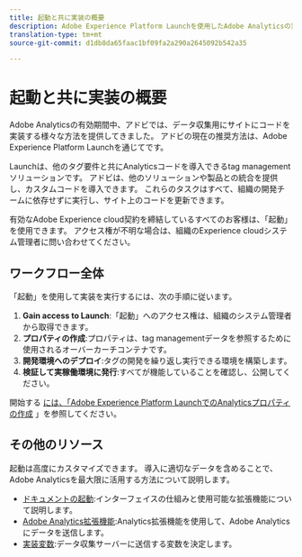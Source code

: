 ```yaml
---
title: 起動と共に実装の概要
description: Adobe Experience Platform Launchを使用したAdobe Analyticsの実装方法を説明します。
translation-type: tm+mt
source-git-commit: d1db8da65faac1bf09fa2a290a2645092b542a35

---
```



# 起動と共に実装の概要

Adobe Analyticsの有効期間中、アドビでは、データ収集用にサイトにコードを実装する様々な方法を提供してきました。 アドビの現在の推奨方法は、Adobe Experience Platform Launchを通じてです。

Launchは、他のタグ要件と共にAnalyticsコードを導入できるtag managementソリューションです。 アドビは、他のソリューションや製品との統合を提供し、カスタムコードを導入できます。 これらのタスクはすべて、組織の開発チームに依存せずに実行し、サイト上のコードを更新できます。

有効なAdobe Experience cloud契約を締結しているすべてのお客様は、「起動」を使用できます。 アクセス権が不明な場合は、組織のExperience cloudシステム管理者に問い合わせてください。

## ワークフロー全体

「起動」を使用して実装を実行するには、次の手順に従います。

1. **Gain access to Launch**:「起動」へのアクセス権は、組織のシステム管理者から取得できます。
2. **プロパティの作成**:プロパティは、tag managementデータを参照するために使用されるオーバーカーチコンテナです。
3. **開発環境へのデプロイ**:タグの開発を繰り返し実行できる環境を構築します。
4. **検証して実稼働環境に発行**:すべてが機能していることを確認し、公開してください。

開始する [には、「Adobe Experience Platform LaunchでのAnalyticsプロパティの作成](create-analytics-property.md) 」を参照してください。

## その他のリソース

起動は高度にカスタマイズできます。 導入に適切なデータを含めることで、Adobe Analyticsを最大限に活用する方法について説明します。

* [ドキュメントの起動](https://docs.adobe.com/content/help/en/launch/using/overview.html):インターフェイスの仕組みと使用可能な拡張機能について説明します。
* [Adobe Analytics拡張機能](https://docs.adobe.com/content/help/en/launch/using/extensions-ref/adobe-extension/analytics-extension/overview.html):Analytics拡張機能を使用して、Adobe Analyticsにデータを送信します。
* [実装変数](../vars/overview.md):データ収集サーバーに送信する変数を決定します。

